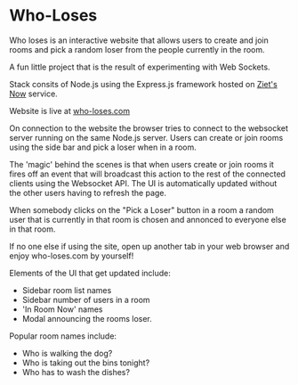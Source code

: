 # Who-Loses

Who loses is an interactive website that allows users to create and join rooms and pick a random loser from the people currently in the room.

A fun little project that is the result of experimenting with Web Sockets.

Stack consits of Node.js using the Express.js framework hosted on [Ziet's Now](https://zeit.co/now) service.

Website is live at [who-loses.com](https://who-loses.com/)

On connection to the website the browser tries to connect to the websocket server running on the same Node.js server. Users can create or join rooms using the side bar and pick a loser when in a room.

The 'magic' behind the scenes is that when users create or join rooms it fires off an event that will broadcast this action to the rest of the connected clients using the Websocket API. The UI is automatically updated without the other users having to refresh the page. 

When somebody clicks on the "Pick a Loser" button in a room a random user that is currently in that room is chosen and annonced to everyone else in that room.

If no one else if using the site, open up another tab in your web browser and enjoy who-loses.com by yourself!

Elements of the UI that get updated include:
* Sidebar room list names
* Sidebar number of users in a room
* 'In Room Now' names
* Modal announcing the rooms loser.

Popular room names include:
* Who is walking the dog?
* Who is taking out the bins tonight?
* Who has to wash the dishes?

